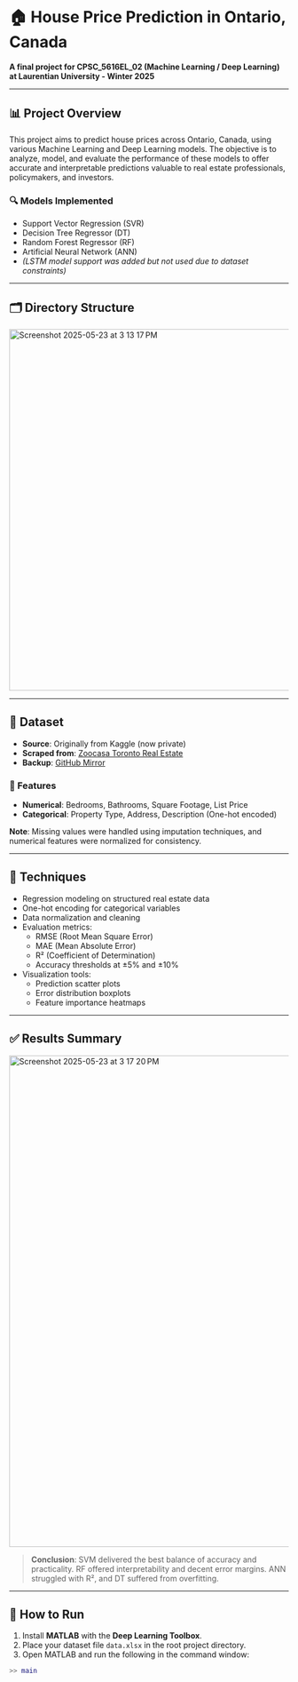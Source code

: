 # 🏠 House Price Prediction in Ontario, Canada

**A final project for CPSC_5616EL_02 (Machine Learning / Deep Learning) at Laurentian University - Winter 2025**

---

## 📊 Project Overview

This project aims to predict house prices across Ontario, Canada, using various Machine Learning and Deep Learning models. The objective is to analyze, model, and evaluate the performance of these models to offer accurate and interpretable predictions valuable to real estate professionals, policymakers, and investors.

### 🔍 Models Implemented
- Support Vector Regression (SVR)
- Decision Tree Regressor (DT)
- Random Forest Regressor (RF)
- Artificial Neural Network (ANN)
- *(LSTM model support was added but not used due to dataset constraints)*

---

## 🗂️ Directory Structure

<img width="651" alt="Screenshot 2025-05-23 at 3 13 17 PM" src="https://github.com/user-attachments/assets/eee56a3b-311c-458e-8e28-c76fe0483113" />

---

## 📁 Dataset

- **Source**: Originally from Kaggle (now private)
- **Scraped from**: [Zoocasa Toronto Real Estate](https://www.zoocasa.com/toronto-on-real-estate)
- **Backup**: [GitHub Mirror](https://github.com/slavaspirin/Toronto-housing-price-prediction/blob/master/data.xlsx)

### 📌 Features
- **Numerical**: Bedrooms, Bathrooms, Square Footage, List Price
- **Categorical**: Property Type, Address, Description (One-hot encoded)

**Note**: Missing values were handled using imputation techniques, and numerical features were normalized for consistency.

---

## 🧠 Techniques

- Regression modeling on structured real estate data
- One-hot encoding for categorical variables
- Data normalization and cleaning
- Evaluation metrics:
  - RMSE (Root Mean Square Error)
  - MAE (Mean Absolute Error)
  - R² (Coefficient of Determination)
  - Accuracy thresholds at ±5% and ±10%
- Visualization tools:
  - Prediction scatter plots
  - Error distribution boxplots
  - Feature importance heatmaps

---

## ✅ Results Summary

<img width="885" alt="Screenshot 2025-05-23 at 3 17 20 PM" src="https://github.com/user-attachments/assets/14839015-b886-497d-9de3-c56b0288d28b" />


> **Conclusion**: SVM delivered the best balance of accuracy and practicality. RF offered interpretability and decent error margins. ANN struggled with R², and DT suffered from overfitting.

---

## 🧪 How to Run

1. Install **MATLAB** with the **Deep Learning Toolbox**.
2. Place your dataset file `data.xlsx` in the root project directory.
3. Open MATLAB and run the following in the command window:

```matlab
>> main
